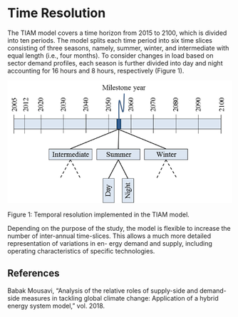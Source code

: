 # Time Resolution

The TIAM model covers a time horizon from 2015 to 2100, which is divided into ten periods. The model splits each time period into six time slices consisting of three seasons, namely, summer, winter, and intermediate with equal length (i.e., four months). To consider changes in load based on sector demand profiles, each season is further divided into day and night accounting for 16 hours and 8 hours, respectively (Figure 1).

![Time Horizon in TIAM](./figs/time-horizon.png) 

Figure 1: Temporal resolution implemented in the TIAM model.

Depending on the purpose of the study, the model is flexible to increase the number of inter-annual time-slices. This allows a much more detailed representation of variations in en- ergy demand and supply, including operating characteristics of specific technologies.

## References
Babak Mousavi, “Analysis of the relative roles of supply-side and demand-side measures in tackling global climate change: Application of a hybrid energy system model,” vol. 2018.
